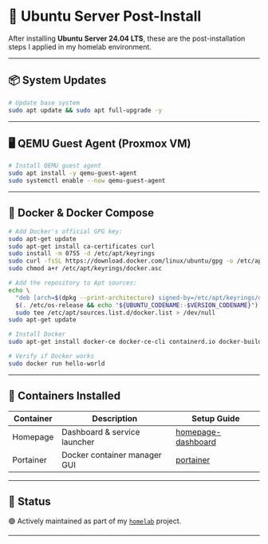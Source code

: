 # 🔧 Ubuntu Server Post-Install

After installing **Ubuntu Server 24.04 LTS**, these are the post-installation steps I applied in my homelab environment.

---

## 📦 System Updates
```bash
# Update base system
sudo apt update && sudo apt full-upgrade -y
```
---

## 🖥️ QEMU Guest Agent (Proxmox VM)
```bash
# Install QEMU guest agent
sudo apt install -y qemu-guest-agent
sudo systemctl enable --now qemu-guest-agent
```
---

## 🐳 Docker & Docker Compose
```bash
# Add Docker's official GPG key:
sudo apt-get update
sudo apt-get install ca-certificates curl
sudo install -m 0755 -d /etc/apt/keyrings
sudo curl -fsSL https://download.docker.com/linux/ubuntu/gpg -o /etc/apt/keyrings/docker.asc
sudo chmod a+r /etc/apt/keyrings/docker.asc

# Add the repository to Apt sources:
echo \
  "deb [arch=$(dpkg --print-architecture) signed-by=/etc/apt/keyrings/docker.asc] https://download.docker.com/linux/ubuntu \
  $(. /etc/os-release && echo "${UBUNTU_CODENAME:-$VERSION_CODENAME}") stable" | \
  sudo tee /etc/apt/sources.list.d/docker.list > /dev/null
sudo apt-get update

# Install Docker
sudo apt-get install docker-ce docker-ce-cli containerd.io docker-buildx-plugin docker-compose-plugin

# Verify if Docker works
sudo docker run hello-world
```
---

## 📂 Containers Installed

| Container         | Description                        | Setup Guide                             |
|----------------|------------------------------------|------------------------------------------|
| Homepage        | Dashboard & service launcher       | [homepage-dashboard](https://github.com/raoulmoise/homelab/tree/main/containers/homepage-dashboard) |
| Portainer       | Docker container manager GUI       | [portainer](https://github.com/raoulmoise/homelab/tree/main/containers/portainer) |

---

## 🚧 Status

🟢 Actively maintained as part of my [`homelab`](https://github.com/raoulmoise/homelab) project.

---
